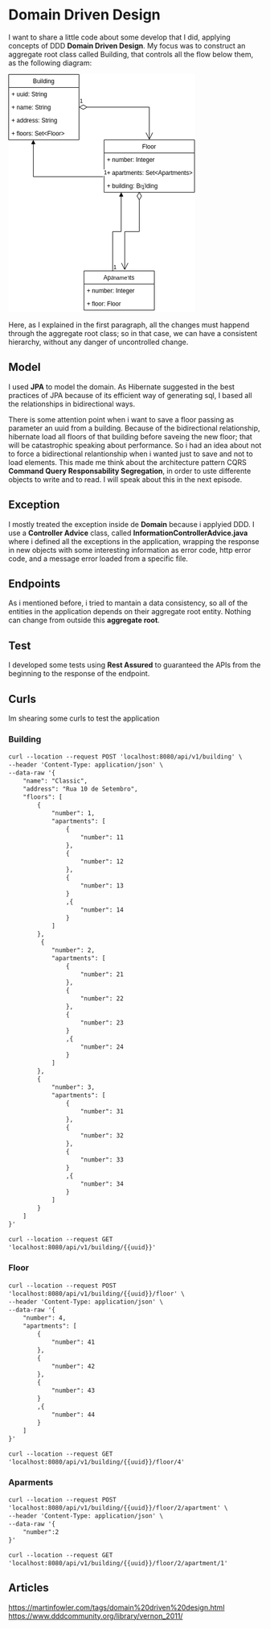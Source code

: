 # Domain Driven Design

I want to share a little code about some develop that I did, applying concepts of DDD **Domain Driven Design**. My focus was to construct an aggregate root class called Building, that controls all the flow below them, as the following diagram:

![](https://github.com/mdymen85/appbuilding/blob/main/appbuilding.drawio.png)

Here, as I explained in the first paragraph, all the changes must happend through the aggregate root class; so in that case, we can have a consistent hierarchy, without any danger of uncontrolled change.

## Model

I used **JPA** to model the domain. As Hibernate suggested in the best practices of JPA because of its efficient way of generating sql, I based all the relationships in bidirectional ways. 

There is some attention point when i want to save a floor passing as parameter an uuid from a building. Because of the bidirectional relationship, hibernate load all floors of that building before saveing the new floor; that will be catastrophic speaking about performance. So i had an idea about not to force a bidirectional relantionship when i wanted just to save and not to load elements. This made me think about the architecture pattern CQRS **Command Query Responsability Segregation**, in order to uste differente objects to write and to read. I will speak about this in the next episode.

## Exception

I mostly treated the exception inside de **Domain** because i applyied DDD. I use a **Controller Advice** class, called **InformationControllerAdvice.java** where i defined all the exceptions in the application, wrapping the response in new objects with some interesting information as error code, http error code, and a message error loaded from a specific file.

## Endpoints

As i mentioned before, i tried to mantain a data consistency, so all of the entities in the application depends on their aggregate root entity. Nothing can change from outside this **aggregate root**.

## Test

I developed some tests using **Rest Assured** to guaranteed the APIs from the beginning to the response of the endpoint.

## Curls

Im shearing some curls to test the application

### Building

```
curl --location --request POST 'localhost:8080/api/v1/building' \
--header 'Content-Type: application/json' \
--data-raw '{
    "name": "Classic",
    "address": "Rua 10 de Setembro",
    "floors": [
        {
            "number": 1,
            "apartments": [
                {
                    "number": 11            
                },
                {
                    "number": 12            
                },
                {
                    "number": 13            
                }
                ,{
                    "number": 14            
                }
            ]
        },
         {
            "number": 2,
            "apartments": [
                {
                    "number": 21            
                },
                {
                    "number": 22            
                },
                {
                    "number": 23            
                }
                ,{
                    "number": 24            
                }
            ]
        },
        {
            "number": 3,
            "apartments": [
                {
                    "number": 31            
                },           
                {
                    "number": 32            
                },
                {
                    "number": 33            
                }
                ,{
                    "number": 34            
                }
            ]
        }
    ]
}'
```

```
curl --location --request GET 'localhost:8080/api/v1/building/{{uuid}}'
```

### Floor

```
curl --location --request POST 'localhost:8080/api/v1/building/{{uuid}}/floor' \
--header 'Content-Type: application/json' \
--data-raw '{
    "number": 4,
    "apartments": [
        {
            "number": 41         
        },
        {
            "number": 42            
        },
        {
            "number": 43            
        }
        ,{
            "number": 44            
        }
    ]
}'
```

```
curl --location --request GET 'localhost:8080/api/v1/building/{{uuid}}/floor/4'
```

### Aparments

```
curl --location --request POST 'localhost:8080/api/v1/building/{{uuid}}/floor/2/apartment' \
--header 'Content-Type: application/json' \
--data-raw '{
    "number":2
}'
```
```
curl --location --request GET 'localhost:8080/api/v1/building/{{uuid}}/floor/2/apartment/1'
```

## Articles

https://martinfowler.com/tags/domain%20driven%20design.html
https://www.dddcommunity.org/library/vernon_2011/
